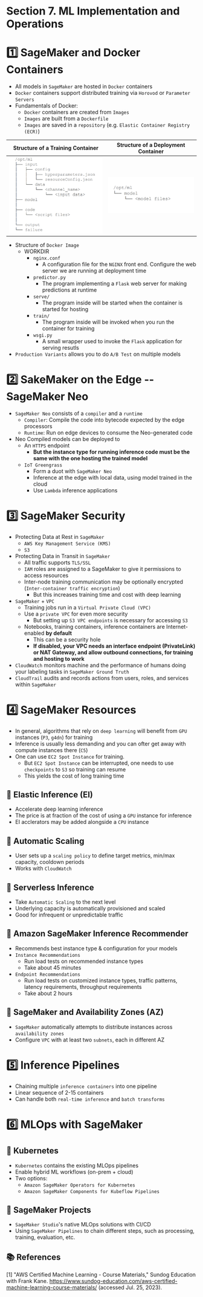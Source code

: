 # Section 7. ML Implementation and Operations

# :one: SageMaker and Docker Containers

- All models in `SageMaker` are hosted in `Docker` containers
- `Docker` containers support distributed training via `Horovod` or `Parameter Servers`
- Fundamentals of Docker:
    - `Docker` containers are created from `Images`
    - `Images` are built from a `Dockerfile`
    - `Images` are saved in a `repository` (e.g. `Elastic Container Registry (ECR)`)

|Structure of a Training Container|Structure of a Deployment Container|
|:---:|:---:|
|![training_container](./img/training_container.png)|![deployment_container](./img/deploymenr_container.png)|

- Structure of `Docker Image`
    - WORKDIR
        - `nginx.conf`
            - A configuration file for the `NGINX` front end. Configure the web server we are running at deployment time
        - `predictor.py`
            - The program implementing a `Flask` web server for making predictions at runtime
        - `serve/`
            - The program inside will be started when the container is started for hosting
        - `train/`
            - The program inside will be invoked when you run the container for training
        - `wsgi.py`
            - A small wrapper used to invoke the `Flask` application for serving resutls
- `Production Variants` allows you to do `A/B Test` on multiple models


# :two: SakeMaker on the Edge -- SageMaker Neo

- `SageMaker Neo` consists of a `compiler` and a `runtime`
    - `Compiler`: Compile the code into bytecode expected by the edge processors
    - `Runtime`: Run on edge devices to consume the Neo-generated code
- Neo Compiled models can be deployed to
    - An `HTTPS` endpoint
        - **But the instance type for running inference code must be the same with the one hosting the trained model**
    - `IoT Greengrass`
        - Form a duot with `SageMaker Neo`
        - Inference at the edge with local data, using model trained in the cloud
        - Use `Lambda` inference applications


# :three: SageMaker Security

- Protecting Data at Rest in `SageMaker`
    - `AWS Key Management Service (KMS)`
    - `S3`
- Protecting Data in Transit in `SageMaker`
    - All traffic supports `TLS/SSL`
    - `IAM` roles are assigned to a SageMaker to give it permissions to access resources
    - Inter-node training communication may be optionally encrypted (`Inter-container traffic encryption`)
        - But this increases training time and cost with deep learning
- `SageMaker` + `VPC`
    - Training jobs run in a `Virtual Private Cloud (VPC)`
    - Use a `private VPC` for even more security
        - But setting up `S3 VPC endpoints` is necessary for accessing `S3`
    - Notebooks, training containers, inference containers are Internet-enabled **by default**
        - This can be a security hole
        - **If disabled, your VPC needs an interface endpoint (PrivateLink) or NAT Gateway, and allow outbound connections, for training and hosting to work**
- `CloudWatch` monitors machine and the performance of humans doing your labeling tasks in `SageMaker Ground Truth`
- `CloudTrail` audits and records actions from users, roles, and services within `SageMaker`


# :four: SageMaker Resources

- In general, algorithms that rely on `deep learning` will benefit from `GPU` instances (`P3`, `g4dn`) for training
- Inference is usually less demanding and you can ofter get away with compute instances there (`C5`)
- One can use `EC2 Spot Instance` for training.
    - But `EC2 Spot Instance` can be interrupted, one needs to use `checkpoints` to `S3` so training can resume
    - This yields the cost of long training time

## :ram: Elastic Inference (EI)

- Accelerate deep learning inference
- The price is at fraction of the cost of using a `GPU` instance for inference
- EI acclerators may be added alongside a `CPU` instance


## :rat: Automatic Scaling

- User sets up a `scaling policy` to define target metrics, min/max capacity, cooldown periods
- Works with `CloudWatch`


## :water_buffalo: Serverless Inference

- Take `Automatic Scaling` to the next level
- Underlying capacity is automatically provisioned and scaled
- Good for infrequent or unpredictable traffic

## :tiger2: Amazon SageMaker Inference Recommender

- Recommends best instance type & configuration for your models
- `Instance Recommendations`
    - Run load tests on recommended instance types
    - Take about 45 minutes
- `Endpoint Recommendations`
    - Run load tests on customized instance types, traffic patterns, latency requirements, throughput requirements
    - Take about 2 hours


## :rabbit2: SageMaker and Availability Zones (AZ)

- `SageMaker` automatically attempts to distribute instances across `availability zones`
- Configure `VPC` with at least two `subnets`, each in different AZ


# :five: Inference Pipelines

- Chaining multiple `inference containers` into one pipeline
- Linear sequence of 2-15 containers
- Can handle both `real-time inference` and `batch transforms`


# :six: MLOps with SageMaker

## :dragon: Kubernetes

- `Kubernetes` contains the existing MLOps pipelines
- Enable hybrid ML workflows (on-prem + cloud)
- Two options:
    - `Amazon SageMaker Operators for Kubernetes`
    - `Amazon SageMaker Components for Kubeflow Pipelines`


## :goat: SageMaker Projects

- `SageMaker Studio`'s native MLOps solutions with CI/CD
- Using `SageMaker Pipelines` to chain different steps, such as processing, training, evaluation, etc.


## :books: References

[1] "AWS Certified Machine Learning - Course Materials," Sundog Education with Frank Kane. https://www.sundog-education.com/aws-certified-machine-learning-course-materials/ (accessed Jul. 25, 2023).

